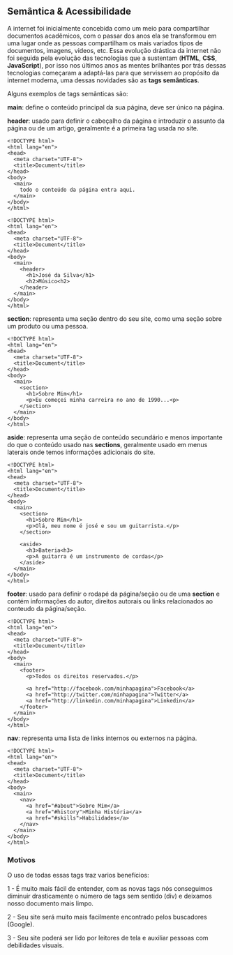 ## Semântica & Acessibilidade

A internet foi inicialmente concebida como um meio para compartilhar documentos acadêmicos, com o
passar dos anos ela se transformou em uma lugar onde as pessoas compartilham os mais variados tipos de documentos, imagens, videos, etc. Essa evolução drástica da internet não foi seguida pela evolução das tecnologias que a sustentam (**HTML**, **CSS**, **JavaScript**), por isso nos últimos anos as mentes brilhantes por trás dessas tecnologias começaram a adaptá-las para que servissem ao propósito da internet moderna, uma dessas novidades são as **tags semânticas**.

Alguns exemplos de tags semânticas são:

**main**: define o conteúdo principal da sua página, deve ser único na página.

**header**: usado para definir o cabeçalho da página e introduzir o assunto da página ou de um artigo, geralmente é a primeira tag usada no site.

```
<!DOCTYPE html>
<html lang="en">
<head>
  <meta charset="UTF-8">
  <title>Document</title>
</head>
<body>
  <main>
    todo o conteúdo da página entra aqui.
  </main>
</body>
</html>
```

```
<!DOCTYPE html>
<html lang="en">
<head>
  <meta charset="UTF-8">
  <title>Document</title>
</head>
<body>
  <main>
    <header>
      <h1>José da Silva</h1>
      <h2>Músico<h2>
    </header>
  </main>
</body>
</html>
```

**section**: representa uma seção dentro do seu site, como uma seção sobre um produto ou uma pessoa.

```
<!DOCTYPE html>
<html lang="en">
<head>
  <meta charset="UTF-8">
  <title>Document</title>
</head>
<body>
  <main>
    <section>
      <h1>Sobre Mim</h1>
      <p>Eu começei minha carreira no ano de 1990...<p>
    </section>
  </main>
</body>
</html>
```

**aside**: representa uma seção de conteúdo secundário e menos importante do que o conteúdo usado nas **sections**, geralmente usado em menus laterais onde temos informações adicionais do site.

```
<!DOCTYPE html>
<html lang="en">
<head>
  <meta charset="UTF-8">
  <title>Document</title>
</head>
<body>
  <main>
    <section>
      <h1>Sobre Mim</h1>
      <p>Olá, meu nome é josé e sou um guitarrista.</p>
    </section>

    <aside>
      <h3>Bateria<h3>
      <p>A guitarra é um instrumento de cordas</p>
    </aside>
  </main>
</body>
</html>
```

**footer**: usado para definir o rodapé da página/seção ou de uma **section** e contém informações do autor, direitos autorais ou links relacionados ao conteudo da página/seção.

```
<!DOCTYPE html>
<html lang="en">
<head>
  <meta charset="UTF-8">
  <title>Document</title>
</head>
<body>
  <main>
    <footer>
      <p>Todos os direitos reservados.</p>

      <a href="http://facebook.com/minhapagina">Facebook</a>
      <a href="http://twitter.com/minhapagina">Twitter</a>
      <a href="http://linkedin.com/minhapagina">Linkedin</a>
    </footer>
  </main>
</body>
</html>
```

**nav**: representa uma lista de links internos ou externos na página.

```
<!DOCTYPE html>
<html lang="en">
<head>
  <meta charset="UTF-8">
  <title>Document</title>
</head>
<body>
  <main>
    <nav>
      <a href="#about">Sobre Mim</a>
      <a href="#history">Minha História</a>
      <a href="#skills">Habilidades</a>
    </nav>
  </main>
</body>
</html>
```

### Motivos

O uso de todas essas tags traz varios benefícios:

1 - É muito mais fácil de entender, com as novas tags nós conseguimos diminuir drasticamente o número de tags sem sentido (div) e deixamos nosso documento mais limpo.

2 - Seu site será muito mais facilmente encontrado pelos buscadores (Google).

3 - Seu site poderá ser lido por leitores de tela e auxiliar pessoas com debilidades visuais.